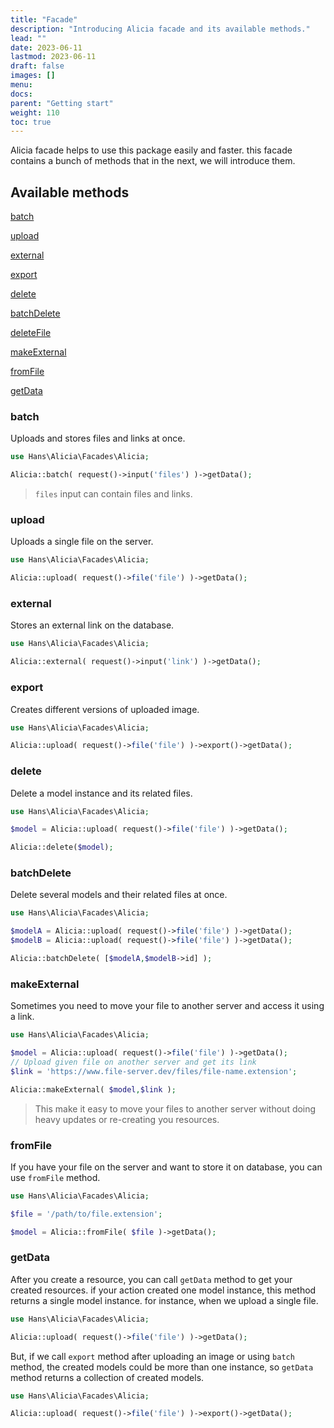 ```yaml
---
title: "Facade"
description: "Introducing Alicia facade and its available methods."
lead: ""
date: 2023-06-11
lastmod: 2023-06-11
draft: false
images: []
menu:
docs:
parent: "Getting start"
weight: 110
toc: true
---
```


Alicia facade helps to use this package easily and faster. this facade contains a bunch of methods that in the next, we
will introduce them.

## Available methods

<div class="methods-container">


<div class="method">

[batch](#batch)
</div>

<div class="method">

[upload](#upload)
</div>

<div class="method">

[external](#external)
</div>

<div class="method">

[export](#export)
</div>

<div class="method">

[delete](#delete)
</div>

<div class="method">

[batchDelete](#batchDelete)
</div>

<div class="method">

[deleteFile](#deleteFile)
</div>

<div class="method">

[makeExternal](#makeExternal)
</div>

<div class="method">

[fromFile](#fromFile)
</div>

<div class="method">

[getData](#getData)
</div>


</div>


### batch

Uploads and stores files and links at once.

```php
use Hans\Alicia\Facades\Alicia;

Alicia::batch( request()->input('files') )->getData();
```

> `files` input can contain files and links.

### upload

Uploads a single file on the server.

```php
use Hans\Alicia\Facades\Alicia;

Alicia::upload( request()->file('file') )->getData();
```

### external

Stores an external link on the database.

```php
use Hans\Alicia\Facades\Alicia;

Alicia::external( request()->input('link') )->getData();
```

### export

Creates different versions of uploaded image.

```php
use Hans\Alicia\Facades\Alicia;

Alicia::upload( request()->file('file') )->export()->getData();
```

### delete

Delete a model instance and its related files.

```php
use Hans\Alicia\Facades\Alicia;

$model = Alicia::upload( request()->file('file') )->getData();

Alicia::delete($model);
```

### batchDelete

Delete several models and their related files at once.

```php
use Hans\Alicia\Facades\Alicia;

$modelA = Alicia::upload( request()->file('file') )->getData();
$modelB = Alicia::upload( request()->file('file') )->getData();

Alicia::batchDelete( [$modelA,$modelB->id] );
```

### makeExternal

Sometimes you need to move your file to another server and access it using a link.

```php
use Hans\Alicia\Facades\Alicia;

$model = Alicia::upload( request()->file('file') )->getData();
// Upload given file on another server and get its link
$link = 'https://www.file-server.dev/files/file-name.extension';

Alicia::makeExternal( $model,$link );
```

> This make it easy to move your files to another server without doing heavy updates or re-creating you resources.

### fromFile

If you have your file on the server and want to store it on database, you can use `fromFile` method.

```php
use Hans\Alicia\Facades\Alicia;

$file = '/path/to/file.extension';

$model = Alicia::fromFile( $file )->getData();
```

### getData

After you create a resource, you can call `getData` method to get your created resources. if your action created one
model instance, this method returns a single model instance. for instance, when we upload a single file.

```php
use Hans\Alicia\Facades\Alicia;

Alicia::upload( request()->file('file') )->getData();
```

But, if we call `export` method after uploading an image or using `batch` method, the created models could be more than
one instance, so `getData` method returns a collection of created models.

```php
use Hans\Alicia\Facades\Alicia;

Alicia::upload( request()->file('file') )->export()->getData();
```
